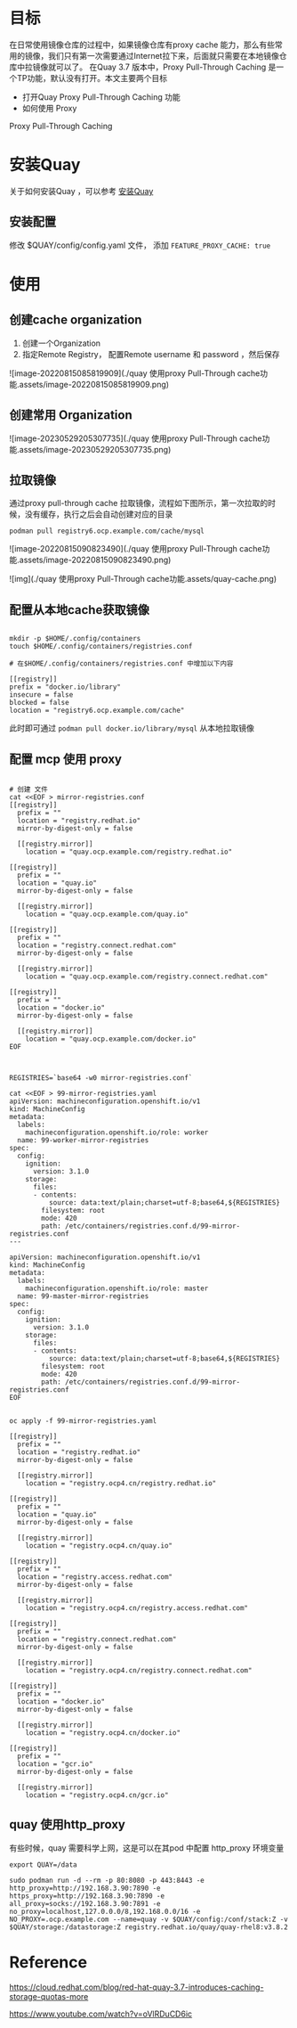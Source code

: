 # 目标

在日常使用镜像仓库的过程中，如果镜像仓库有proxy cache 能力，那么有些常用的镜像，我们只有第一次需要通过Internet拉下来，后面就只需要在本地镜像仓库中拉镜像就可以了。  在Quay 3.7 版本中，Proxy Pull-Through Caching 是一个TP功能，默认没有打开。本文主要两个目标

* 打开Quay Proxy Pull-Through Caching 功能
* 如何使用 Proxy



Proxy Pull-Through Caching



# 安装Quay

关于如何安装Quay ，可以参考 [安装Quay](./poc安装quay.md)

## 安装配置

修改  $QUAY/config/config.yaml 文件， 添加  `FEATURE_PROXY_CACHE: true` 

 

# 使用

## 创建cache organization

1. 创建一个Organization
2. 指定Remote Registry， 配置Remote username 和 password ，然后保存

![image-20220815085819909](./quay 使用proxy Pull-Through cache功能.assets/image-20220815085819909.png)





## 创建常用 Organization

![image-20230529205307735](./quay 使用proxy Pull-Through cache功能.assets/image-20230529205307735.png)



## 拉取镜像

通过proxy pull-through cache 拉取镜像，流程如下图所示，第一次拉取的时候，没有缓存，执行之后会自动创建对应的目录

```
podman pull registry6.ocp.example.com/cache/mysql
```



![image-20220815090823490](./quay 使用proxy Pull-Through cache功能.assets/image-20220815090823490.png)



![img](./quay 使用proxy Pull-Through cache功能.assets/quay-cache.png)





## 配置从本地cache获取镜像

```

mkdir -p $HOME/.config/containers
touch $HOME/.config/containers/registries.conf

# 在$HOME/.config/containers/registries.conf 中增加以下内容

[[registry]]
prefix = "docker.io/library"
insecure = false
blocked = false
location = "registry6.ocp.example.com/cache"
```

此时即可通过 `podman pull docker.io/library/mysql` 从本地拉取镜像



##  配置 mcp 使用 proxy 



```

# 创建 文件 
cat <<EOF > mirror-registries.conf
[[registry]]
  prefix = ""
  location = "registry.redhat.io"
  mirror-by-digest-only = false

  [[registry.mirror]]
    location = "quay.ocp.example.com/registry.redhat.io"

[[registry]]
  prefix = ""
  location = "quay.io"
  mirror-by-digest-only = false

  [[registry.mirror]]
    location = "quay.ocp.example.com/quay.io"

[[registry]]
  prefix = ""
  location = "registry.connect.redhat.com"
  mirror-by-digest-only = false

  [[registry.mirror]]
    location = "quay.ocp.example.com/registry.connect.redhat.com"
    
[[registry]]
  prefix = ""
  location = "docker.io"
  mirror-by-digest-only = false

  [[registry.mirror]]
    location = "quay.ocp.example.com/docker.io"
EOF



REGISTRIES=`base64 -w0 mirror-registries.conf`

cat <<EOF > 99-mirror-registries.yaml
apiVersion: machineconfiguration.openshift.io/v1
kind: MachineConfig
metadata:
  labels:
    machineconfiguration.openshift.io/role: worker
  name: 99-worker-mirror-registries
spec:
  config:
    ignition:
      version: 3.1.0
    storage:
      files:
      - contents:
          source: data:text/plain;charset=utf-8;base64,${REGISTRIES}
        filesystem: root
        mode: 420
        path: /etc/containers/registries.conf.d/99-mirror-registries.conf
---

apiVersion: machineconfiguration.openshift.io/v1
kind: MachineConfig
metadata:
  labels:
    machineconfiguration.openshift.io/role: master
  name: 99-master-mirror-registries
spec:
  config:
    ignition:
      version: 3.1.0
    storage:
      files:
      - contents:
          source: data:text/plain;charset=utf-8;base64,${REGISTRIES}
        filesystem: root
        mode: 420
        path: /etc/containers/registries.conf.d/99-mirror-registries.conf
EOF


oc apply -f 99-mirror-registries.yaml
```





```
[[registry]]
  prefix = ""
  location = "registry.redhat.io"
  mirror-by-digest-only = false

  [[registry.mirror]]
    location = "registry.ocp4.cn/registry.redhat.io"

[[registry]]
  prefix = ""
  location = "quay.io"
  mirror-by-digest-only = false

  [[registry.mirror]]
    location = "registry.ocp4.cn/quay.io"

[[registry]]
  prefix = ""
  location = "registry.access.redhat.com"
  mirror-by-digest-only = false

  [[registry.mirror]]
    location = "registry.ocp4.cn/registry.access.redhat.com"

[[registry]]
  prefix = ""
  location = "registry.connect.redhat.com"
  mirror-by-digest-only = false

  [[registry.mirror]]
    location = "registry.ocp4.cn/registry.connect.redhat.com"

[[registry]]
  prefix = ""
  location = "docker.io"
  mirror-by-digest-only = false

  [[registry.mirror]]
    location = "registry.ocp4.cn/docker.io"

[[registry]]
  prefix = ""
  location = "gcr.io"
  mirror-by-digest-only = false

  [[registry.mirror]]
    location = "registry.ocp4.cn/gcr.io"
```



## quay 使用http_proxy

有些时候，quay 需要科学上网，这是可以在其pod 中配置 http_proxy 环境变量

```
export QUAY=/data

sudo podman run -d --rm -p 80:8080 -p 443:8443 -e http_proxy=http://192.168.3.90:7890 -e https_proxy=http://192.168.3.90:7890 -e all_proxy=socks://192.168.3.90:7891 -e no_proxy=localhost,127.0.0.0/8,192.168.0.0/16 -e NO_PROXY=.ocp.example.com --name=quay -v $QUAY/config:/conf/stack:Z -v $QUAY/storage:/datastorage:Z registry.redhat.io/quay/quay-rhel8:v3.8.2
```





# Reference

https://cloud.redhat.com/blog/red-hat-quay-3.7-introduces-caching-storage-quotas-more

https://www.youtube.com/watch?v=oVlRDuCD6ic



